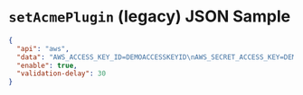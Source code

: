 # `setAcmePlugin` (legacy) JSON Sample

```json
{
  "api": "aws",
  "data": "AWS_ACCESS_KEY_ID=DEMOACCESSKEYID\nAWS_SECRET_ACCESS_KEY=DEMOSECRETACCESSKEY\n",
  "enable": true,
  "validation-delay": 30
}
```
